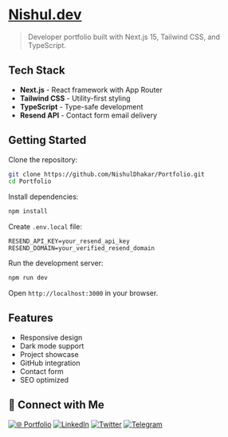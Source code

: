 # [Nishul.dev](https://nishul.dev)

> Developer portfolio built with Next.js 15, Tailwind CSS, and TypeScript.

## Tech Stack

- **Next.js** - React framework with App Router
- **Tailwind CSS** - Utility-first styling
- **TypeScript** - Type-safe development
- **Resend API** - Contact form email delivery

## Getting Started

Clone the repository:
```bash
git clone https://github.com/NishulDhakar/Portfolio.git
cd Portfolio
```

Install dependencies:
```bash
npm install
```

Create `.env.local` file:
```env
RESEND_API_KEY=your_resend_api_key
RESEND_DOMAIN=your_verified_resend_domain
```

Run the development server:
```bash
npm run dev
```

Open `http://localhost:3000` in your browser.

## Features

- Responsive design
- Dark mode support
- Project showcase
- GitHub integration
- Contact form
- SEO optimized

## 🤝 Connect with Me

[![🌐 Portfolio](https://img.shields.io/badge/🌐_Portfolio-36BCF7?style=for-the-badge&logoColor=white&labelColor=1F222E)](https://nishul.dev)
[![LinkedIn](https://img.shields.io/badge/LinkedIn-0A66C2?style=for-the-badge&logo=linkedin&logoColor=white&labelColor=1F222E)](https://linkedin.com/in/nishuldhakar)
[![Twitter](https://img.shields.io/badge/X-000000?style=for-the-badge&logo=x&logoColor=white&labelColor=1F222E)](https://x.com/nishuldhakar)
[![Telegram](https://img.shields.io/badge/Telegram-229ED9?style=for-the-badge&logo=telegram&logoColor=white&labelColor=1F222E)](https://t.me/nishuldhakar)




